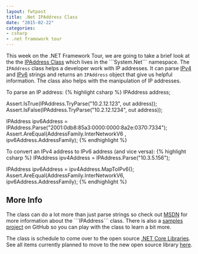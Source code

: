 ```yaml
---
layout: fwtpost
title: .Net IPAddress Class
date: "2015-02-22"
categories:
- csharp
- .net framework tour
---
```


This week on the .NET Framework Tour, we are going to take a brief look at the the [IPAddress Class](https://msdn.microsoft.com/en-us/library/System.Net.IPAddress(v=vs.110).aspx) which lives in the  ```System.Net``` namespace.  The ```IPAddress``` class helps a developer work with IP addresses.  It can parse [IPv4](http://en.wikipedia.org/wiki/IPv4) and [IPv6](http://en.wikipedia.org/wiki/IPv6_address) strings and returns an ```IPAddress``` object that give us helpful information.  The class also helps with the manipulation of IP addresses.

To parse an IP address:
{% highlight csharp %}
IPAddress address;

Assert.IsTrue(IPAddress.TryParse("10.2.12.123", out address));
Assert.IsFalse(IPAddress.TryParse("10.2.12.1234", out address));

IPAddress ipv6Address = IPAddress.Parse("2001:0db8:85a3:0000:0000:8a2e:0370:7334");
Assert.AreEqual(AddressFamily.InterNetworkV6 , ipv6Address.AddressFamily);
{% endhighlight %}


To convert an IPv4 address to IPv6 address (and vice versa):
{% highlight csharp %}
IPAddress ipv4Address = IPAddress.Parse("10.3.5.156");

IPAddress ipv6Address = ipv4Address.MapToIPv6();
Assert.AreEqual(AddressFamily.InterNetworkV6, ipv6Address.AddressFamily);
{% endhighlight %}

## More Info

The class can do a lot more than just parse strings so check out [MSDN](https://msdn.microsoft.com/en-us/library/System.Net.IPAddress(v=vs.110).aspx) for more information about the ```IPAddress``` class.  There is also a [samples project](https://github.com/jsturtevant/DotNetTour) on GitHub so you can play with the class to learn a bit more.

The class is schedule to come over to the open source [.NET Core Libraries](https://github.com/dotnet/corefx).  See all items currently planned to move to the new open source library [here](http://blogs.msdn.com/cfs-file.ashx/__key/communityserver-components-postattachments/00-10-58-94-19/NetCore_5F00_OpenSourceUpdate.xlsx).
